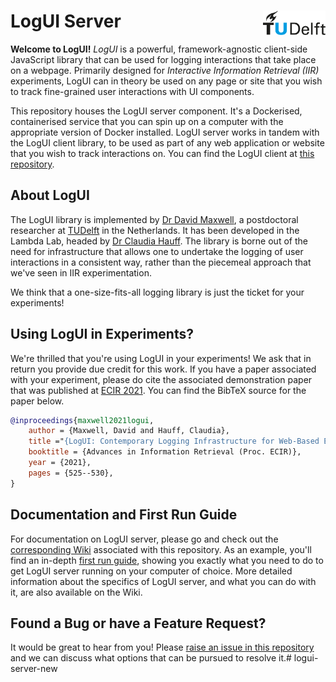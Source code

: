 # LogUI Server <a href="https://www.tudelft.nl"><img align="right" width="100" src="./.meta/tudelft.svg" /></a>

**Welcome to LogUI!** *LogUI* is a powerful, framework-agnostic client-side JavaScript library that can be used for logging interactions that take place on a webpage. Primarily designed for *Interactive Information Retrieval (IIR)* experiments, LogUI can in theory be used on any page or site that you wish to track fine-grained user interactions with UI components.

This repository houses the LogUI server component. It's a Dockerised, containerised service that you can spin up on a computer with the appropriate version of Docker installed. LogUI server works in tandem with the LogUI client library, to be used as part of any web application or website that you wish to track interactions on. You can find the LogUI client at [this repository](https://github.com/logui-framework/client/).

## About LogUI

The LogUI library is implemented by [Dr David Maxwell](https://github.com/maxwelld90/), a postdoctoral researcher at [TUDelft](https://www.tudelft.nl/) in the Netherlands. It has been developed in the Lambda Lab, headed by [Dr Claudia Hauff](https://chauff.github.io/). The library is borne out of the need for infrastructure that allows one to undertake the logging of user interactions in a consistent way, rather than the piecemeal approach that we've seen in IIR experimentation.

We think that a one-size-fits-all logging library is just the ticket for your experiments!

## Using LogUI in Experiments?

We're thrilled that you're using LogUI in your experiments! We ask that in return you provide due credit for this work. If you have a paper associated with your experiment, please do cite the associated demonstration paper that was published at [ECIR 2021](https://www.ecir2021.eu/). You can find the BibTeX source for the paper below.

```bibtex
@inproceedings{maxwell2021logui,
    author = {Maxwell, David and Hauff, Claudia},
    title ="{LogUI: Contemporary Logging Infrastructure for Web-Based Experiments}",
    booktitle = {Advances in Information Retrieval (Proc. ECIR)},
    year = {2021},
    pages = {525--530},
}
```

## Documentation and First Run Guide

For documentation on LogUI server, please go and check out the [corresponding Wiki](https://github.com/logui-framework/server/wiki/) associated with this repository. As an example, you'll find an in-depth [first run guide](https://github.com/logui-framework/server/wiki/First-Run-Guide), showing you exactly what you need to do to get LogUI server running on your computer of choice. More detailed information about the specifics of LogUI server, and what you can do with it, are also available on the Wiki.

## Found a Bug or have a Feature Request?

It would be great to hear from you! Please [raise an issue in this repository](https://github.com/logui-framework/server/issues) and we can discuss what options that can be pursued to resolve it.# logui-server-new
